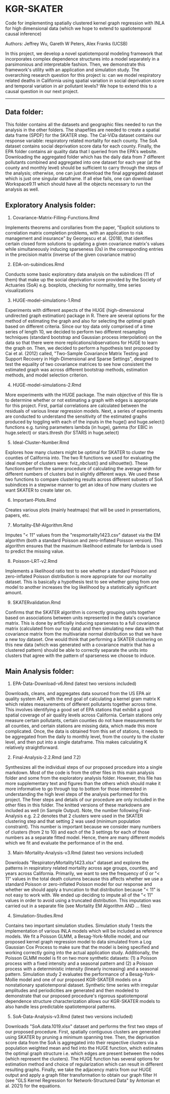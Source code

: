 # KGR-SKATER
Code for implementing spatially clustered kernel graph regression with INLA for high dimensional data (which we hope to extend to spatiotemporal causal inference)

Authors: Jeffrey Wu, Gareth W Peters, Alex Franks (UCSB)

In this project, we develop a novel spatiotemporal modeling framework that incorporates complex dependence structures into a model separately in a parsimonious and interpretable fashion. Then, we demonstrate this framework's utility with an application and simulation study. The overarching research question for this project is: can we model respiratory related deaths in California using spatial variation in social deprivation score and temporal variation in air pollutant levels? We hope to extend this to a causal question in our next project.

--------------------------------------------------------------------------------------------------------------------------------------------------------------

## Data folder: 

This folder contains all the datasets and geographic files needed to run the analysis in the other folders. The shapefiles are needed to create a spatial data frame (SPDF) for the SKATER step. The Cal-ViDa dataset contains our response variable: respiratory related mortality for each county. The SoA dataset contains social deprivation score data for each county. Finally, the EPA folder contains air quality data that I queried from the EPA's website. Downloading the aggregated folder which has the daily data from 7 different pollutants combined and aggregated into one dataset for each year (at the county and monthly level) should be sufficient to carry through the steps of the analysis; otherwise, one can just download the final aggregated dataset which is just one singular dataframe. If all else fails, one can download Workspace9.11 which should have all the objects necessary to run the analysis as well. 

## Exploratory Analysis folder: 

1. Covariance-Matrix-Filling-Functions.Rmd 

Implements theorems and corollaries from the paper, "Explicit solutions to correlation matrix completion problems, with an application to risk management and insurance" by Georgescu et al. (2018), that identifies certain closed form solutions to updating a given covariance matrix's values while simultaneously inducing sparseness (0s) in the corresponding entries in the precision matrix (inverse of the given covariance matrix) 

2. EDA-on-subindices.Rmd  

Conducts some basic exploratory data analysis on the subindices (11 of them) that make up the social deprivation score provided by the Society of Actuaries (SoA) e.g. boxplots, checking for normality, time series visualizations

3. HUGE-model-simulations-1.Rmd

Experiments with different aspects of the HUGE (high-dimensional undirected graph estimation) package in R. There are several options for the method of estimating  the graph and also for selecting the optimal graph based on different criteria. Since our toy data only comprised of a time series of length 10, we decided to perform two different resampling techniques (standard bootstrap and Gaussian process interpolation) on the data so that there were more replications/observations for HUGE to learn the graph on. Then, we decided to perform a hypothesis test proposed by Cai et al. (2012) called, "Two-Sample Covariance Matrix Testing and Support Recovery in High-Dimensional and Sparse Settings", designed to test the equality of two covariance matrices to see how consistent the estimated graph was across different bootstrap methods, estimation methods, and model selection criterion. 

4. HUGE-model-simulations-2.Rmd

More experiments with the HUGE package. The main objective of this file is to determine whether or not estimating a graph with edges is appropriate for this project. First, partial correlations are calculated between the residuals of various linear regression models. Next, a series of experiments are conducted to understand the sensitivity of the estimated graphs produced by toggling with each of the inputs in the huge() and huge.select() functions e.g. tuning parameters lambda (in huge), gamma (for EBIC in huge.select) or stars.thresh (for STARS in huge.select) 

5. Ideal-Cluster-Number.Rmd

Explores how many clusters might be optimal for SKATER to cluster the counties of California into. The two R functions we used for evaluating the ideal number of clusters were: fviz_nbclust() and silhouette(). These functions perform the same procedure of calculating the average width for different numbers of clusters but in slightly different ways. We used these two functions to compare clustering results across different subsets of SoA subindices in a stepwise manner to get an idea of how many clusters we want SKATER to create later on. 

6. Important-Plots.Rmd

Creates various plots (mainly heatmaps) that will be used in presentations, papers, etc. 

7. Mortality-EM-Algorithm.Rmd

Imputes "< 11" values from the "respmortality1423.csv" dataset via the EM algorithm (both a standard Poisson and zero-inflated Poisson version). This algorithm ensures that the maximum likelihood estimate for lambda is used to predict the missing value. 

8. Poisson-LRT-v2.Rmd 

Implements a likelihood ratio test to see whether a standard Poisson and zero-inflated Poisson distribution is more appropriate for our mortality dataset. This is basically a hypothesis test to see whether going from one model to another increases the log likelihood by a statistically significant amount. 

9. SKATERvalidation.Rmd

Confirms that the SKATER algorithm is correctly grouping units together based on associations between units represented in the data's covariance matrix. This is done by artificially inducing sparseness to a full covariance matrix (calculated from our toy data) and then simulating new data with that covariance matrix from the multivariate normal distribution so that we have a new toy dataset. One would think that performing a SKATER clustering on this new data (which was generated with a covariance matrix that has a clustered pattern) should be able to correctly separate the units into clusters that agree with the pattern of sparseness we choose to induce.

## Main Analysis folder: 

1. EPA-Data-Download-v6.Rmd (latest two versions included) 

Downloads, cleans, and aggregates data sourced from the US EPA air quality system API, with the end goal of calculating a kernel gram matrix K which relates measurements of different pollutants together across time. This involves identifying a good set of EPA stations that exhibit a good spatial coverage of air quality levels across California. Certain stations only measure certain pollutants, certain counties do not have measurements for all counties, and certain stations are missing data, which made this more complicated. Once, the data is obtained from this set of stations, it needs to be aggregated from the daily to monthly level, from the county to the cluster level, and then put into a single dataframe. This makes calculating K relatively straightforward. 

2. Final-Analysis-2.2.Rmd (and 7.2)

Synthesizes all the individual steps of our proposed procedure into a single markdown. Most of the code is from the other files in this main analysis folder and some from the exploratory analysis folder. However, this file has more supplementary text and figures than the others which should make it more informative to go through top to bottom for those interested in understanding the high level steps of the analysis performed for this project. The finer steps and details of our procedure are only included in the other files in this folder. The knitted versions of these markdowns are included as well (in Sample Output). Note, the number following Final-Analysis e.g. 2.2 denotes that 2 clusters were used in the SKATER clustering step and that setting 2 was used (minimum population constraint). This number is important because we consider many numbers of clusters (from 2 to 10) and each of the 3 settings for each of those numbers as a separate fitted model. Hence, there are many different models which we fit and evaluate the performance of in the end.  

3. Main-Mortality-Analysis-v3.Rmd (latest two versions included) 

Downloads "RespiratoryMortality1423.xlsx" dataset and explores the patterns in respiratory related mortality across age groups, counties, and years across California. Primarily, we want to see the frequency of 0 or "< 11" values in the total death columns because this affects whether we use a standard Poisson or zero-inflated Poisson model for our response and whether we should apply a truncation to that distribution because "< 11" is not easy to work with. We ended up deciding to impute all of the "< 11" values in order to avoid using a truncated distribution. This imputation was carried out in a separate file (see Mortality EM Algorithm AND ... files) 

4. Simulation-Studies.Rmd

Contains two important simulation studies. Simulation study 1 tests the implementation of various INLA models which will be included as reference models. We fit a Poisson GLMM, a Besag-York-Mollie model, and our proposed kernel graph regression model to data simulated from a Log Gaussian Cox Process to make sure that the model is being specified and working correctly going into the actual application study. Additionally, the Poisson GLMM model is fit on two more synthetic datasets: (1) a Poisson process with a fixed intensity and a seasonal pattern and (2) a Poisson process with a deterministic intensity (linearly increasing) and a seasonal pattern. Simulation study 2 evaluates the performance of a Besag-York-Mollie model and one of our proposed KGR-SKATER models on a nonstationary spatiotemporal dataset. Synthetic time series with irregular amplitudes and periodicities are generated and then modeled to demonstrate that our proposed procedure's rigorous spatiotemporal dependence structure characterization allows our KGR-SKATER models to also handle less predictable spatiotemporal patterns. 

5. SoA-Data-Analysis-v3.Rmd (latest two versions included)

Downloads "SoA.data.1019.xlsx" dataset and performs the first two steps of our proposed procedure. First, spatially contiguous clusters are generated using SKATER by pruning a minimum spanning tree. Then, the deprivation score data from the SoA is aggregated into their respective clusters via a population weighted mean and fed into the HUGE function, which estimates the optimal graph structure i.e. which edges are present between the nodes (which represent the clusters). The HUGE function has several options for estimation method and choice of regularization which can result in different resulting graphs. Finally, we take the adjacency matrix from our HUGE output and apply a graph filter transformation to obtain our graph filter H (see "GLS Kernel Regression for Network-Structured Data" by Antonian et al. 2021) for the equations. 


